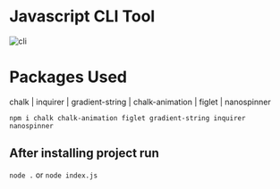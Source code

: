 # Javascript CLI Tool
![cli](https://github.com/Nicolas-ggd/CLI/assets/98224439/ee6878c3-4fb8-4c4a-9a41-5a7c2468e003)

# Packages Used
chalk | inquirer | gradient-string | chalk-animation | figlet | nanospinner

`npm i chalk chalk-animation figlet gradient-string inquirer nanospinner`

## After installing project run

`node .` or `node index.js`
